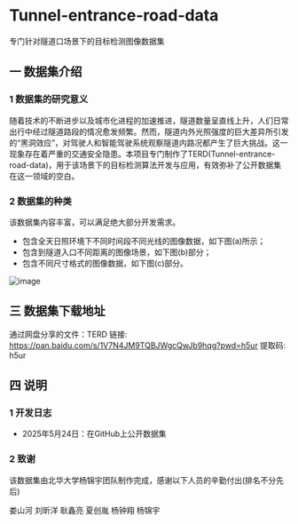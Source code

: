 # Tunnel-entrance-road-data

专门针对隧道口场景下的目标检测图像数据集

## 一 数据集介绍

### 1 数据集的研究意义

随着技术的不断进步以及城市化进程的加速推进，隧道数量呈直线上升，人们日常出行中经过隧道路段的情况愈发频繁。然而，隧道内外光照强度的巨大差异所引发的“黑洞效应”，对驾驶人和智能驾驶系统观察隧道内路况都产生了巨大挑战。这一现象存在着严重的交通安全隐患。本项目专门制作了TERD(Tunnel-entrance-road-data)，用于该场景下的目标检测算法开发与应用，有效弥补了公开数据集在这一领域的空白。

### 2 数据集的种类

该数据集内容丰富，可以满足绝大部分开发需求。

* 包含全天日照环境下不同时间段不同光线的图像数据，如下图(a)所示；
* 包含到隧道入口不同距离的图像场景，如下图(b)部分；
* 包含不同尺寸格式的图像数据，如下图(c)部分。

![image](https://github.com/user-attachments/assets/3aef91da-8668-4fe8-8daa-edc8e28c958b)



## 三 数据集下载地址

通过网盘分享的文件：TERD
链接: https://pan.baidu.com/s/1V7N4JM9TQBJWgcQwJb9hqg?pwd=h5ur 提取码: h5ur 



## 四 说明

### 1 开发日志

+ 2025年5月24日：在GitHub上公开数据集



### 2 致谢

该数据集由北华大学杨锦宇团队制作完成，感谢以下人员的辛勤付出(排名不分先后)  

娄山河  刘昕洋  耿鑫亮  夏创胤  杨钟翔  杨锦宇    
